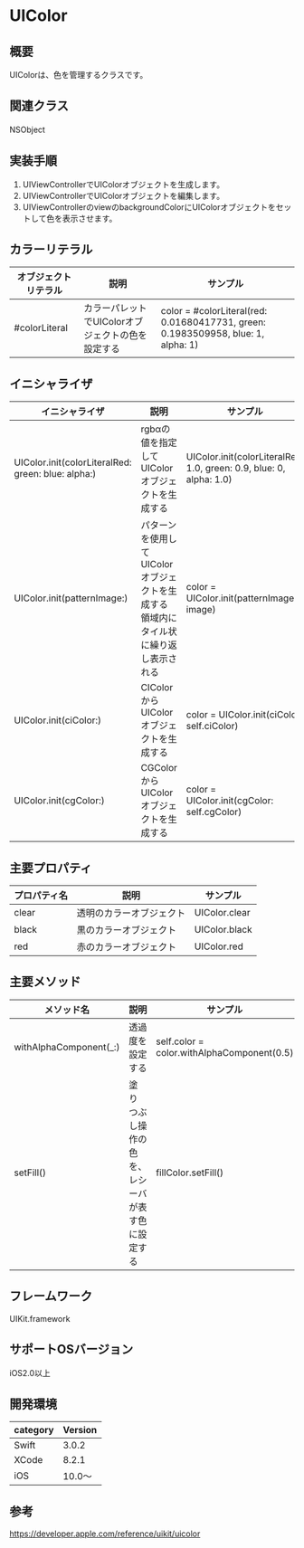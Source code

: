 # UIColor
## 概要
UIColorは、色を管理するクラスです。

## 関連クラス
NSObject
　
## 実装手順
1. UIViewControllerでUIColorオブジェクトを生成します。
4. UIViewControllerでUIColorオブジェクトを編集します。
5. UIViewControllerのviewのbackgroundColorにUIColorオブジェクトをセットして色を表示させます。

## カラーリテラル

|オブジェクトリテラル|説明|サンプル|
|---|---|---|
|#colorLiteral | カラーパレットでUIColorオブジェクトの色を設定する | color = #colorLiteral(red: 0.01680417731, green: 0.1983509958, blue: 1, alpha: 1) |

## イニシャライザ

|イニシャライザ|説明|サンプル|
|---|---|---|
|UIColor.init(colorLiteralRed: green: blue: alpha:)| rgbαの値を指定してUIColorオブジェクトを生成する| UIColor.init(colorLiteralRed: 1.0, green: 0.9, blue: 0, alpha: 1.0) |
|UIColor.init(patternImage:) | パターンを使用してUIColorオブジェクトを生成する <br> 領域内にタイル状に繰り返し表示される | color = UIColor.init(patternImage: image) |
|UIColor.init(ciColor:) | CIColorからUIColorオブジェクトを生成する | color = UIColor.init(ciColor: self.ciColor) |
|UIColor.init(cgColor:) | CGColorからUIColorオブジェクトを生成する | color = UIColor.init(cgColor: self.cgColor) |

## 主要プロパティ

|プロパティ名|説明|サンプル|
|---|---|---|
|clear | 透明のカラーオブジェクト | UIColor.clear |
|black | 黒のカラーオブジェクト| UIColor.black |
|red | 赤のカラーオブジェクト | UIColor.red |

## 主要メソッド

|メソッド名|説明|サンプル|
|---|---|---|
|withAlphaComponent(_:) | 透過度を設定する| self.color = color.withAlphaComponent(0.5) |
|setFill() | 塗りつぶし操作の色を、レシーバが表す色に設定する| fillColor.setFill() |

## フレームワーク
UIKit.framework

## サポートOSバージョン
iOS2.0以上

## 開発環境
|category | Version|
|---|---|
| Swift | 3.0.2 |
| XCode | 8.2.1 |
| iOS | 10.0〜 |

## 参考
https://developer.apple.com/reference/uikit/uicolor
